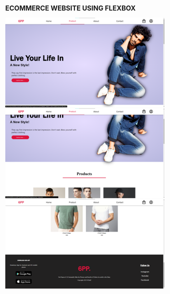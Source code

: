 ## ECOMMERCE WEBSITE USING FLEXBOX
![image](image/web-img.png) 
![image](image/web-img1.png) 
![image](image/web-img2.png) 

